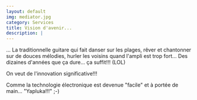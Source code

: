 ```yaml
---
layout: default
img: mediator.jpg
category: Services
title: Vision d'avenir...
description: |
---
```

... La traditionnelle guitare qui fait danser sur les plages, rêver et chantonner sur de douces mélodies, hurler les voisins quand l'ampli est trop fort... Des dizaines d'années que ça dure... ça suffit!!! (LOL)

On veut de l'innovation significative!!!

Comme la technologie électronique est devenue "facile" et à portée de main... "Yapluka!!!" ;-)
